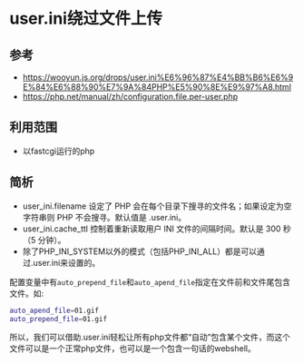 # user.ini绕过文件上传

## 参考

- https://wooyun.js.org/drops/user.ini%E6%96%87%E4%BB%B6%E6%9E%84%E6%88%90%E7%9A%84PHP%E5%90%8E%E9%97%A8.html
- https://php.net/manual/zh/configuration.file.per-user.php

## 利用范围  

- 以fastcgi运行的php

## 简析
- user_ini.filename 设定了 PHP 会在每个目录下搜寻的文件名；如果设定为空字符串则 PHP 不会搜寻。默认值是 .user.ini。
- user_ini.cache_ttl 控制着重新读取用户 INI 文件的间隔时间。默认是 300 秒（5 分钟）。
- 除了PHP_INI_SYSTEM以外的模式（包括PHP_INI_ALL）都是可以通过.user.ini来设置的。

配置变量中有`auto_prepend_file`和`auto_apend_file`指定在文件前和文件尾包含文件。如:
```bash
auto_apend_file=01.gif
auto_prepend_file=01.gif
```
所以，我们可以借助.user.ini轻松让所有php文件都“自动”包含某个文件，而这个文件可以是一个正常php文件，也可以是一个包含一句话的webshell。